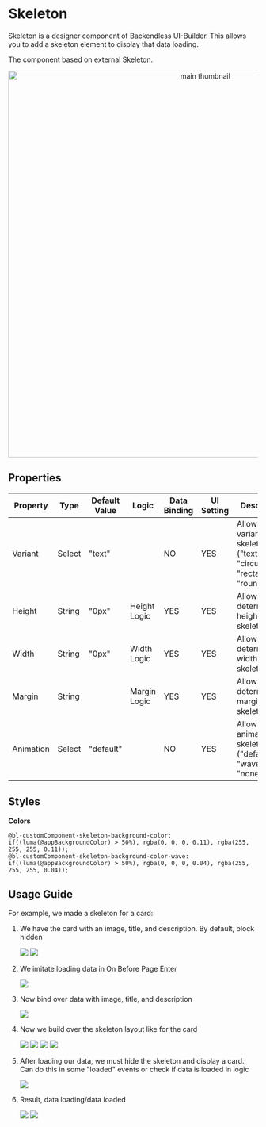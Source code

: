 # Skeleton

Skeleton is a designer component of Backendless UI-Builder. This allows you to add a skeleton element to display that data loading.

The component based on external [Skeleton](https://mui.com/material-ui/react-skeleton/).

<p align="center">
 <img src="./thumbnail.png" alt="main thumbnail" width="780"/>
</p>

## Properties

| Property  | Type   | Default Value | Logic        | Data Binding | UI Setting | Description                                                                       |
|-----------|--------|---------------|--------------|--------------|------------|-----------------------------------------------------------------------------------|
| Variant   | Select | "text"        |              | NO           | YES        | Allows select variant of skeleton ("text", "circular", "rectangular", "rounded"). |
| Height    | String | "0px"         | Height Logic | YES          | YES        | Allows determinate height for skeleton.                                           |
| Width     | String | "0px"         | Width Logic  | YES          | YES        | Allows to determinate width for skeleton.                                         |
| Margin    | String |               | Margin Logic | YES          | YES        | Allows to determinate margin for skeleton.                                        |
| Animation | Select | "default"     |              | NO           | YES        | Allows select animation of skeleton ("default", "wave", "none").                  |


## Styles

**Colors**
````
@bl-customComponent-skeleton-background-color: if((luma(@appBackgroundColor) > 50%), rgba(0, 0, 0, 0.11), rgba(255, 255, 255, 0.11));
@bl-customComponent-skeleton-background-color-wave: if((luma(@appBackgroundColor) > 50%), rgba(0, 0, 0, 0.04), rgba(255, 255, 255, 0.04));
````

## Usage Guide

For example, we made a skeleton for a card:

1. We have the card with an image, title, and description. By default, block hidden

   ![](./image-exmaples/card-example.png)
   ![](./image-exmaples/card-hidden.png)

2. We imitate loading data in On Before Page Enter

   ![](./image-exmaples/on-before-page-enter.png)

3. Now bind over data with image, title, and description

   ![](./image-exmaples/bind-image-url-to-imae-component.png)

4. Now we build over the skeleton layout like for the card

   ![](./image-exmaples/skeleton-example.png)
   ![](./image-exmaples/skeleton-image.png)
   ![](./image-exmaples/skeleton-title.png)
   ![](./image-exmaples/skeleton-description.png)

5. After loading our data, we must hide the skeleton and display a card. Can do this in some "loaded" events or check if data is loaded in logic

   ![](./image-exmaples/hide-skeleton-display-card.png)

6. Result, data loading/data loaded

   ![](./image-exmaples/skeleton-preview.png)
   ![](./image-exmaples/card-preview.png)
